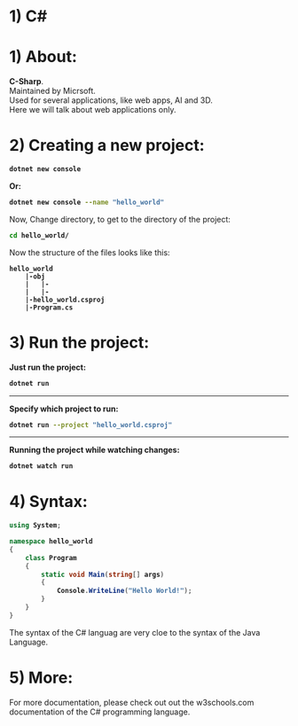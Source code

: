 # 1) C#




# 1) About:
**C-Sharp**.  
Maintained by Micrsoft.  
Used for several applications, like web apps, AI and 3D.  
Here we will talk about web applications only.




# 2) Creating a new project:


<b>

```bash
dotnet new console
```
Or:
```bash
dotnet new console --name "hello_world"
```

</b>

Now, Change directory, to get to the 
directory of the project:

<b>

```bash
cd hello_world/
```
</b>



Now the structure of the files looks like this:
<b>

```
hello_world
	|-obj
	|	|-
	|	|-
	|-hello_world.csproj
	|-Program.cs
```
</b>









# 3) Run the project:



<b>

Just run the project:
```bash
dotnet run
```

---

Specify which project to run:

```bash
dotnet run --project "hello_world.csproj"
```

---

Running the project while watching changes:
```bash
dotnet watch run
```
</b>







# 4) Syntax:

<b>

```c#
using System;

namespace hello_world
{
    class Program
    {
        static void Main(string[] args)
        {
            Console.WriteLine("Hello World!");
        }
    }
}
```
</b>

The syntax of the C# languag are very cloe to the syntax 
of the Java Language.





# 5) More:

For more documentation, please check out out the w3schools.com documentation of the C# programming language.







